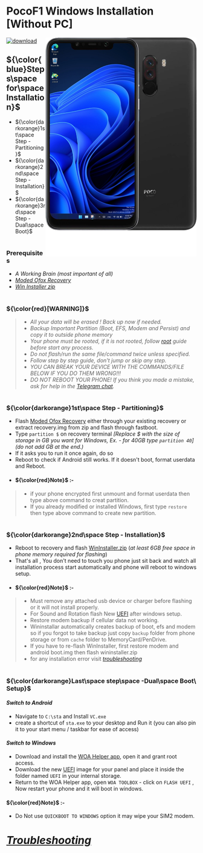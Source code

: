 # PocoF1 Windows Installation [Without PC]
<img align="right" src="beryllium.png" width="400" alt="Windows installation on beryllium">

[![download](https://github.com/Kumar-Jy/Windows-in-PocoF1-Without-PC/assets/20044626/3abc8b52-c5c6-4495-b623-d1312195d639)](https://youtu.be/e0fF1_bKQYE)
## ${\color{blue}Steps\space for\space Installation}$ 
- ${\color{darkorange}1st\space Step - Partitioning}$
- ${\color{darkorange}2nd\space Step - Installation}$
- ${\color{darkorange}3rd\space Step - Dual\space Boot}$
#
### Prerequisites
- _A Working Brain (most important of all)_
- [_Moded Ofox Recovery_](https://github.com/Kumar-Jy/Windows-in-PocoF1-Without-PC/releases/tag/Moded-Ofox-Recovery)
- [_Win Installer zip_](https://drive.google.com/file/d/1Yo9Nh2V6xeq8SIx0RwlluYoMvR0ZyiKl/view?usp=drivesdk)
#
### ${\color{red}[WARNING]}$
> - _All your data will be erased ! Back up now if needed._
> - _Backup Important Partition (Boot, EFS, Modem and Persist) and copy it to outside phone memory_
> - _Your phone must be rooted, if it is not rooted, follow [root](https://github.com/Kumar-Jy/Windows-in-PocoF1-Without-PC/blob/main/guide/root.md) guide before start any process._
> - _Do not flash/run the same file/command twice unless specified._
> - _Follow step by step guide, don't jump or skip any step._
> - _YOU CAN BREAK YOUR DEVICE WITH THE COMMANDS/FILE BELOW IF YOU DO THEM WRONG!!!_
> - _DO NOT REBOOT YOUR PHONE! If you think you made a mistake, ask for help in the [Telegram chat](https://t.me/Kumar_Jy)._
#

### **${\color{darkorange}1st\space Step - Partitioning}$**
- Flash [Moded Ofox Recovery](https://github.com/Kumar-Jy/Windows-in-PocoF1-Without-PC/releases/tag/Moded-Ofox-Recovery) either through your existing recovery or extract recovery.img from zip and flash through fastboot.
- Type ` partition $ ` on recovery terminal _[Replace $ with the size of storage in GB you want for Windows, Ex. - for 40GB type `partition 40`] (do not add GB at the end.)_
- If it asks you to run it once again, do so
- Reboot to check if Android still works. If it doesn't boot, format userdata and Reboot.
- #### ${\color{red}Note}$ :- 
> - if your phone encrypted first unmount and format userdata then type above command to creat partition.
> - If you already modified or installed Windows, first type ` restore ` then type above command to create new partition. 
#

### ${\color{darkorange}2nd\space Step - Installation}$
- Reboot to recovery and flash [WinInstaller.zip](https://drive.google.com/file/d/1Yo9Nh2V6xeq8SIx0RwlluYoMvR0ZyiKl/view?usp=drivesdk) (_at least 6GB free space in phone memory required for flashing_)
- That's all , 
 You don't need to touch you phone just sit back and watch all installation process start automatically and phone will reboot to windows setup.
- #### ${\color{red}Note}$ :- 
> - Must remove any attached usb device or charger before flashing or it will not install properly.
> - For Sound and Rotation flash New [UEFI](https://github.com/Kumar-Jy/Windows-in-PocoF1-Without-PC/releases/tag/UEFI-Boot-Image) after windows setup.
> - Restore modem backup if cellular data not working.
> - Wininstallar automatically creates backup of boot, efs and modem so if you forgot to take backup just copy `backup` folder from phone storage or from `cache` folder to MemoryCard/PenDrive.
> - If you have to re-flash WinInstaller, first restore modem and android boot.img then flash wininstaller.zip
> - for any installation error visit _[troubleshooting](troubleshooting.md)_

#
### ${\color{darkorange}Last\space step\space -Dual\space Boot\ Setup}$
#### _Switch to Android_
- Navigate to `` C:\sta `` and Install ` VC.exe `
- create a shortcut of `sta.exe` to your desktop and Run it (you can also pin it to your start menu / taskbar for ease of access)
#### _Switch to Windows_
- Download and install the [WOA Helper app](https://github.com/Marius586/WoA-Helper-update/releases/tag/WOA), open it and grant root access.
- Download the new [UEFI](https://github.com/Kumar-Jy/Windows-in-PocoF1-Without-PC/releases/tag/UEFI-Boot-Image) image for your panel and place it inside the folder named `UEFI` in your internal storage.
- Return to the WOA Helper app, open `WOA TOOLBOX` - click on `FLASH UEFI` , Now restart your phone and it will boot in windows.
#### ${\color{red}Note}$ :- 
-   Do Not use `QUICKBOOT TO WINDOWS` option it may wipe your SIM2 modem.
#
# _[Troubleshooting](troubleshooting.md)_






















